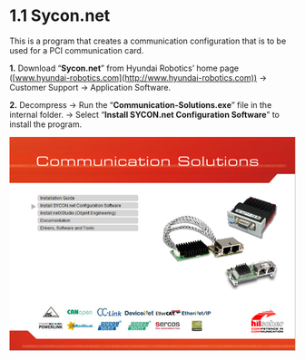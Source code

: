 # 1.1 Sycon.net

This is a program that creates a communication configuration that is to be used for a PCI communication card.

**1.**     Download “**Sycon.net**” from Hyundai Robotics’ home page ([www.hyundai-robotics.com](http://www.hyundai-robotics.com)) -> Customer Support -> Application Software.

**2.**     Decompress -> Run the “**Communication-Solutions.exe**” file in the internal folder. -> Select “**Install SYCON.net Configuration Software**” to install the program.

![Figure 1 Screen for installing Sycon.net](<../_assets/image (5).png>)

